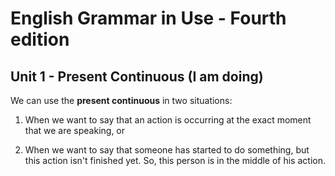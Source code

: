 # English Grammar in Use - Fourth edition

## Unit 1 - Present Continuous (I am doing)

We can use the **present continuous** in two situations:

1. When we want to say that an action is occurring at the exact moment that we are speaking, or

2. When we want to say that someone has started to do something, but this action isn't finished yet. So, this person is in the middle of his action.